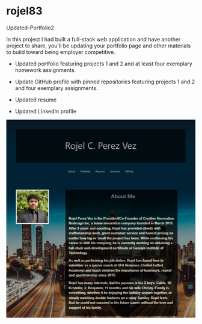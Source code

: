 # rojel83
Updated-Portfolio2

In this project I had built a full-stack web application and have another project to share, you'll be updating your portfolio page and other materials to build toward being employer competitive.

* Updated portfolio featuring projects 1 and 2 and at least four exemplary homework assignments. 

* Update GitHub profile with pinned repositories featuring projects 1 and 2 and four exemplary assignments. 

* Updated resume

* Updated LinkedIn profile


![Alt](/assets/images/16portfolio.PNG)